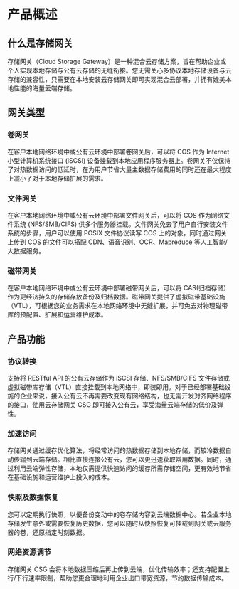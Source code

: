 # 产品概述

## 什么是存储网关
存储网关（Cloud Storage Gateway）是一种混合云存储方案，旨在帮助企业或个人实现本地存储与公有云存储的无缝衔接。您无需关心多协议本地存储设备与云存储的兼容性，只需要在本地安装云存储网关即可实现混合云部署，并拥有媲美本地性能的海量云端存储。

## 网关类型
### 卷网关
在客户本地网络环境中或公有云环境中部署卷网关后，可以将 COS 作为 Internet 小型计算机系统接口 (iSCSI) 设备挂载到本地应用程序服务器上。卷网关不仅保持了对热数据访问的低延时，在为用户节省大量主数据存储费用的同时还在最大程度上减小了对于本地存储扩展的需求。

### 文件网关
在客户本地网络环境中或公有云环境中部署文件网关后，可以将 COS 作为网络文件系统 (NFS/SMB/CIFS) 供多个服务器挂载。文件网关免去了用户自行安装文件系统的步骤，用户可以使用 POSIX 文件协议读写 COS 上的对象，同时通过网关上传到 COS 的文件可以搭配 CDN、语音识别、OCR、Mapreduce 等人工智能/大数据服务。

### 磁带网关
在客户本地网络环境中或公有云环境中部署磁带网关后，可以将 CAS(归档存储）作为更经济持久的存储存放备份及归档数据。磁带网关提供了虚拟磁带基础设施（VTL），可根据您的业务需求在本地网络环境中无缝扩展，并可免去对物理磁带库的预配置、扩展和运营维护成本。


## 产品功能
### 协议转换
支持将 RESTful API 的公有云存储作为 iSCSI 存储、NFS/SMB/CIFS 文件存储或虚拟磁带库存储（VTL）直接挂载到本地网络中，即装即用。对于已经部署基础设施的企业来说，接入公有云不再需要改变现有网络结构，也无需开发对齐网络程序的接口，使用云存储网关 CSG 即可接入公有云，享受海量云端存储的低价及弹性。

### 加速访问
存储网关通过缓存优化算法，将经常访问的热数据存储到本地存储，而较冷数据自动传输到云端存储。相比直接连接公有云，您可以更迅速获取常用数据。同时，通过利用云端弹性存储，本地仅需提供快速访问的缓存所需存储空间，更有效地节省在基础设施和运营维护上投入的成本。

### 快照及数据恢复
您可以定期执行快照，以便备份变动中的卷存储内容到云端数据中心。若企业本地存储发生意外或需要恢复历史数据，您可以随时从快照恢复可挂载到网关或云服务器的卷，还原指定时刻数据。

### 网络资源调节
存储网关 CSG 会将本地数据压缩后再上传到云端，优化传输效率；还支持配置上行/下行速率限制，帮助您更合理地利用企业出口带宽资源，节约数据传输成本。 


